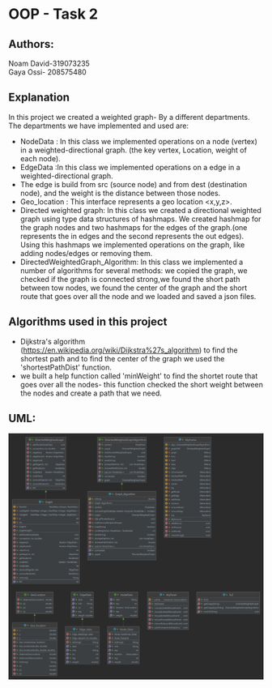 # OOP - Task 2
## Authors:  
Noam David-319073235  
Gaya Ossi- 208575480
## Explanation
In this project we created a weighted graph- By a different departments.
The departments we have implemented and used are:
- NodeData : In this class we implemented operations on a node (vertex) in a weighted-directional graph. (the key vertex, Location, weight of each node).
- EdgeData :In this class we implemented operations on a edge in a weighted-directional graph. 
- The edge is build from src (source node) and from dest (destination node), and the weight is the distance between those nodes. 
- Geo_location : This interface represents a geo location <x,y,z>.
- Directed weighted graph: In this class we created a directional weighted graph using type data structures of hashmaps.
We created hashmap for the graph nodes and two hashmaps for the edges of the graph.(one represents the in edges and the second represents the out edges).
Using this hashmaps we implemented operations on the graph, like adding nodes/edges or removing them.
- DirectedWeightedGraph_Algorithm: In this class we implemented a number of algorithms for several methods: we copied the graph, we checked if the graph is connected strong,we found the short path between tow nodes, 
we found the center of the graph and the short route that goes over all the node and we loaded and saved a json files.
## Algorithms used in this project
- Dijkstra's algorithm (https://en.wikipedia.org/wiki/Dijkstra%27s_algorithm) to find the shortest path and to find the center of the graph we used the 'shortestPathDist' function.
- we built a help function called 'minWeight' to find the shortet route that goes over all the nodes- this function checked the short weight between the nodes and create a path that we need.
## UML:
![](Ex2.png)
